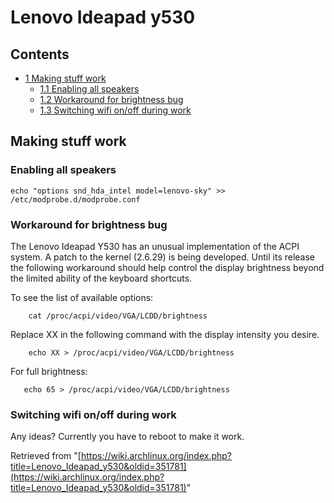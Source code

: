 # Lenovo Ideapad y530

## Contents

*   [1 Making stuff work](#Making_stuff_work)
    *   [1.1 Enabling all speakers](#Enabling_all_speakers)
    *   [1.2 Workaround for brightness bug](#Workaround_for_brightness_bug)
    *   [1.3 Switching wifi on/off during work](#Switching_wifi_on.2Foff_during_work)

## Making stuff work

### Enabling all speakers

```
echo "options snd_hda_intel model=lenovo-sky" >> /etc/modprobe.d/modprobe.conf

```

### Workaround for brightness bug

The Lenovo Ideapad Y530 has an unusual implementation of the ACPI system. A patch to the kernel (2.6.29) is being developed. Until its release the following workaround should help control the display brightness beyond the limited ability of the keyboard shortcuts.

To see the list of available options:

```
    cat /proc/acpi/video/VGA/LCDD/brightness

```

Replace XX in the following command with the display intensity you desire.

```
    echo XX > /proc/acpi/video/VGA/LCDD/brightness

```

For full brightness:

```
   echo 65 > /proc/acpi/video/VGA/LCDD/brightness

```

### Switching wifi on/off during work

Any ideas? Currently you have to reboot to make it work.

Retrieved from "[https://wiki.archlinux.org/index.php?title=Lenovo_Ideapad_y530&oldid=351781](https://wiki.archlinux.org/index.php?title=Lenovo_Ideapad_y530&oldid=351781)"